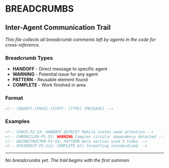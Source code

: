 # BREADCRUMBS
## Inter-Agent Communication Trail

*This file collects all breadcrumb comments left by agents in the code for cross-reference.*

### Breadcrumb Types
- **HANDOFF** - Direct message to specific agent
- **WARNING** - Potential issue for any agent  
- **PATTERN** - Reusable element found
- **COMPLETE** - Work finished in area

### Format
```html
<!-- [AGENT]-[PASS]-[STEP]: [TYPE] [MESSAGE] -->
```

### Examples
```html
<!-- VINCE-P2-S3: HANDOFF @STACEY Mobile states need attention -->
<!-- CHRONICLER-P1-S5: WARNING Complex circular dependency detected -->
<!-- DECONSTRUCTOR-P1-S4: PATTERN Hero section used 5 times -->
<!-- HYGIENIST-P2-S12: COMPLETE All formatting standardized -->
```

---

*No breadcrumbs yet. The trail begins with the first summon.*